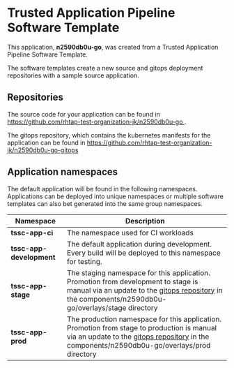 # Trusted Application Pipeline Software Template

This application, **n2590db0u-go**, was created from a Trusted Application Pipeline Software Template.

The software templates create a new source and gitops deployment repositories with a sample source application. 

## Repositories

The source code for your application can be found in [https://github.com/rhtap-test-organization-jk/n2590db0u-go ](https://github.com/rhtap-test-organization-jk/n2590db0u-go ).
 
The gitops repository, which contains the kubernetes manifests for the application can be found in 
[https://github.com/rhtap-test-organization-jk/n2590db0u-go-gitops ](https://github.com/rhtap-test-organization-jk/n2590db0u-go-gitops ) 

## Application namespaces 

The default application will be found in the following namespaces. Applications can be deployed into unique namespaces or multiple software templates can also bet generated into the same group namespaces.  

|  Namespace   |  Description   |  
| -------- | -------- |
| **tssc-app-ci** | The namespace used for CI workloads |
| **tssc-app-development** | The default application during development. Every build will be deployed to this namespace for testing. |
| **tssc-app-stage** | The staging namespace for this application. Promotion from development to stage is manual via an update to the [gitops repository](https://github.com/rhtap-test-organization-jk/n2590db0u-go-gitops ) in the components/n2590db0u-go/overlays/stage directory |
| **tssc-app-prod** | The production namespace for this application. Promotion from stage to production is manual via an update to the [gitops repository](https://github.com/rhtap-test-organization-jk/n2590db0u-go-gitops ) in the components/n2590db0u-go/overlays/prod directory |